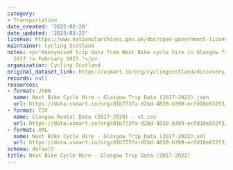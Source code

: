 ```yaml
---
category:
- Transportation
date_created: '2022-02-28'
date_updated: '2023-03-22'
license: https://www.nationalarchives.gov.uk/doc/open-government-licence/version/3/
maintainer: Cycling Scotland
notes: <p>"Anonymised trip data from Next Bike cycle hire in Glasgow from 15th September
  2017 to February 2023."</p>
organization: Cycling Scotland
original_dataset_link: https://usmart.io/org/cyclingscotland/discovery/discovery-view-detail/558cb4f5-d119-4b95-9347-ee130946d86f
records: null
resources:
- format: JSON
  name: Next Bike Cycle Hire - Glasgow Trip Data (2017-2022).json
  url: https://data.usmart.io/org/d1b773fa-d2bd-4830-b399-ecfd18e832f3/resource?resourceGUID=42785e38-d42a-48da-a318-1eb378e7fb0b
- format: CSV
  name: Glasgow Rental Data (2017-2020) - v1.csv
  url: https://data.usmart.io/org/d1b773fa-d2bd-4830-b399-ecfd18e832f3/resource?resourceGUID=2a7e67e4-bae0-40d7-bb9f-c53058610ad0
- format: XML
  name: Next Bike Cycle Hire - Glasgow Trip Data (2017-2022).xml
  url: https://data.usmart.io/org/d1b773fa-d2bd-4830-b399-ecfd18e832f3/resource?resourceGUID=3f64ce49-f421-4692-9577-2f06428ca1c1
schema: default
title: Next Bike Cycle Hire - Glasgow Trip Data (2017-2022)
---
```

